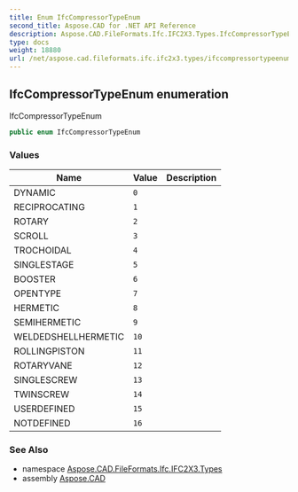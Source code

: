 ```yaml
---
title: Enum IfcCompressorTypeEnum
second_title: Aspose.CAD for .NET API Reference
description: Aspose.CAD.FileFormats.Ifc.IFC2X3.Types.IfcCompressorTypeEnum enum. IfcCompressorTypeEnum
type: docs
weight: 18880
url: /net/aspose.cad.fileformats.ifc.ifc2x3.types/ifccompressortypeenum/
---
```

## IfcCompressorTypeEnum enumeration

IfcCompressorTypeEnum

```csharp
public enum IfcCompressorTypeEnum
```

### Values

| Name | Value | Description |
| --- | --- | --- |
| DYNAMIC | `0` |  |
| RECIPROCATING | `1` |  |
| ROTARY | `2` |  |
| SCROLL | `3` |  |
| TROCHOIDAL | `4` |  |
| SINGLESTAGE | `5` |  |
| BOOSTER | `6` |  |
| OPENTYPE | `7` |  |
| HERMETIC | `8` |  |
| SEMIHERMETIC | `9` |  |
| WELDEDSHELLHERMETIC | `10` |  |
| ROLLINGPISTON | `11` |  |
| ROTARYVANE | `12` |  |
| SINGLESCREW | `13` |  |
| TWINSCREW | `14` |  |
| USERDEFINED | `15` |  |
| NOTDEFINED | `16` |  |

### See Also

* namespace [Aspose.CAD.FileFormats.Ifc.IFC2X3.Types](../../aspose.cad.fileformats.ifc.ifc2x3.types/)
* assembly [Aspose.CAD](../../)


